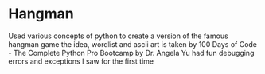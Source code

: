 # Hangman
 Used various concepts of python to create a version of the famous hangman game the idea, wordlist and ascii art is taken by 100 Days of Code - The Complete Python Pro Bootcamp by Dr. Angela Yu had fun debugging errors and exceptions I saw for the first time
